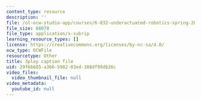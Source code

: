 ```yaml
---
content_type: resource
description: ''
file: /ol-ocw-studio-app/courses/6-832-underactuated-robotics-spring-2009/29f66685a366598203ed388df99db36c_ja56bJ8ogUw.srt
file_size: 88078
file_type: application/x-subrip
learning_resource_types: []
license: https://creativecommons.org/licenses/by-nc-sa/4.0/
ocw_type: OCWFile
resourcetype: Other
title: 3play caption file
uid: 29f66685-a366-5982-03ed-388df99db36c
video_files:
  video_thumbnail_file: null
video_metadata:
  youtube_id: null
---
```

